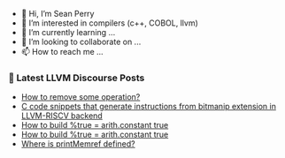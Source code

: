 - 👋 Hi, I’m Sean Perry
- 👀 I’m interested in compilers (c++, COBOL, llvm)
- 🌱 I’m currently learning ...
- 💞️ I’m looking to collaborate on ...
- 📫 How to reach me ...

<!---
s66perry/s66perry is a ✨ special ✨ repository because its `README.md` (this file) appears on your GitHub profile.
You can click the Preview link to take a look at your changes.
--->
### 📕 Latest LLVM Discourse Posts

<!-- DISCOURSE-LLVM:START -->
- [How to remove some operation?](https://discourse.llvm.org/t/how-to-remove-some-operation/68395#post_1)
- [C code snippets that generate instructions from bitmanip extension in LLVM-RISCV backend](https://discourse.llvm.org/t/c-code-snippets-that-generate-instructions-from-bitmanip-extension-in-llvm-riscv-backend/68321#post_5)
- [How to build %true = arith.constant true](https://discourse.llvm.org/t/how-to-build-true-arith-constant-true/68394#post_2)
- [How to build %true = arith.constant true](https://discourse.llvm.org/t/how-to-build-true-arith-constant-true/68394#post_1)
- [Where is printMemref defined?](https://discourse.llvm.org/t/where-is-printmemref-defined/68390#post_5)
<!-- DISCOURSE-LLVM:END -->
